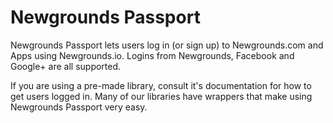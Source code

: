 # Newgrounds Passport

Newgrounds Passport lets users log in (or sign up) to Newgrounds.com and Apps using Newgrounds.io. Logins from Newgrounds, Facebook and Google+ are all supported.

If you are using a pre-made library, consult it's documentation for how to get users logged in. Many of our libraries have wrappers that make using Newgrounds Passport very easy.


